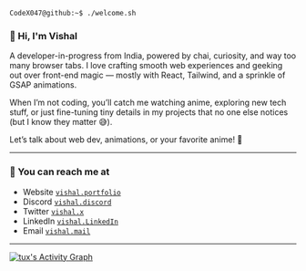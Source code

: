 ```console
CodeX047@github:~$ ./welcome.sh
```
### 👋 Hi, I'm Vishal
A developer-in-progress from India, powered by chai, curiosity, and way too many browser tabs. I love crafting smooth web experiences and geeking out over front-end magic — mostly with React, Tailwind, and a sprinkle of GSAP animations.

When I’m not coding, you’ll catch me watching anime, exploring new tech stuff, or just fine-tuning tiny details in my projects that no one else notices (but I know they matter 😅).

Let’s talk about web dev, animations, or your favorite anime! 🚀

---

### 📧 You can reach me at

* Website [`vishal.portfolio`](https://vishal-patil-portfolio.netlify.app/)
* Discord [`vishal.discord`](https://discordapp.com/users/927188780413247519)
* Twitter [`vishal.x`](https://x.com/Vishal_Patil264)
* LinkedIn [`vishal.LinkedIn`](https://www.linkedin.com/in/vishalpatil047/)
* Email [`vishal.mail`](vishalrp047@gmail.com)

---

<div>
    <a href="#"><img alt="tux's Activity Graph" src="https://github-readme-activity-graph.vercel.app/graph?username=CodeX047&custom_title=Visha%27s%20Contribution%20Graph&bg_color=0D1117&color=FFFFFF&line=2c83f8&point=FFFFFF&hide_border=true" /></a>
<div> 
